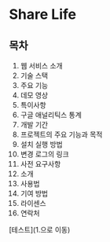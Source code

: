 # Share Life

## 목차
1. 웹 서비스 소개
2. 기술 스택
3. 주요 기능
4. 데모 영상
5. 특이사항
6. 구글 애널리틱스 통계
7. 개발 기간
8. 프로젝트의 주요 기능과 목적
9. 설치 실행 방법
10. 변경 로그의 링크
11. 사전 요구사항
12. 소개
13. 사용법
14. 기여 방법
15. 라이센스
16. 연락처

[테스트](1.으로 이동)


